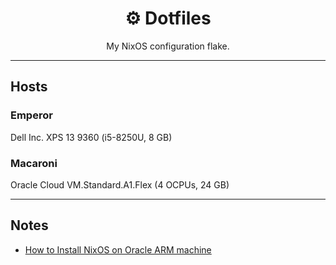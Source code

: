 <div align="center">
<h1>⚙️ Dotfiles</h1>
My NixOS configuration flake.
</div>

---

## Hosts

### Emperor

Dell Inc. XPS 13 9360 (i5-8250U, 8 GB)

### Macaroni

Oracle Cloud VM.Standard.A1.Flex (4 OCPUs, 24 GB)

---

## Notes

 - [How to Install NixOS on Oracle ARM machine](https://blog.digitalimmigrants.org/deploy-nixos-on-oracle-arm-machines/)
